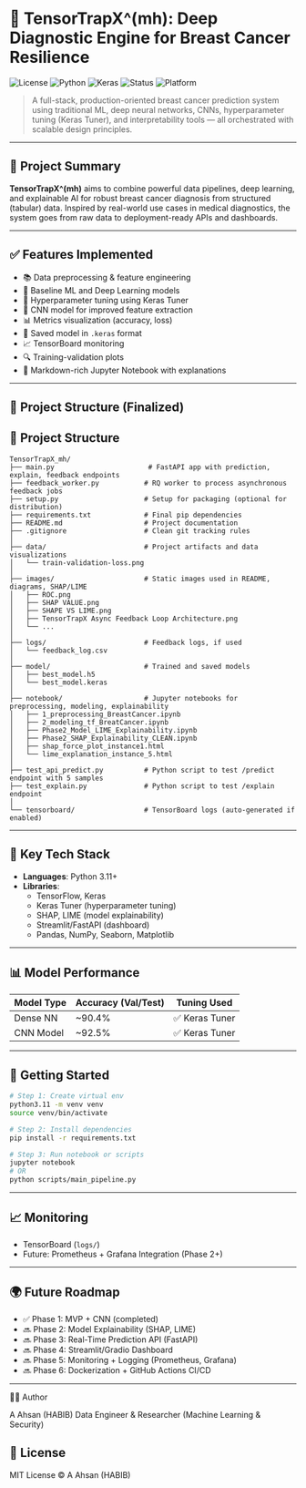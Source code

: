 # 🧠 TensorTrapX^(mh): Deep Diagnostic Engine for Breast Cancer Resilience

![License](https://img.shields.io/badge/license-MIT-green)
![Python](https://img.shields.io/badge/Python-3.11-blue)
![Keras](https://img.shields.io/badge/Keras-TensorFlow-ff69b4)
![Status](https://img.shields.io/badge/Status-In_Progress-yellow)
![Platform](https://img.shields.io/badge/Tested_on-macOS/Linux-informational)

> A full-stack, production-oriented breast cancer prediction system using traditional ML, deep neural networks, CNNs, hyperparameter tuning (Keras Tuner), and interpretability tools — all orchestrated with scalable design principles.

---

## 🚀 Project Summary

**TensorTrapX^(mh)** aims to combine powerful data pipelines, deep learning, and explainable AI for robust breast cancer diagnosis from structured (tabular) data. Inspired by real-world use cases in medical diagnostics, the system goes from raw data to deployment-ready APIs and dashboards.

---

## ✅ Features Implemented

- 📚 Data preprocessing & feature engineering
- 🔢 Baseline ML and Deep Learning models
- 🎯 Hyperparameter tuning using Keras Tuner
- 🧠 CNN model for improved feature extraction
- 📊 Metrics visualization (accuracy, loss)
- 💾 Saved model in `.keras` format
- 📈 TensorBoard monitoring
- 🔍 Training-validation plots
- 💬 Markdown-rich Jupyter Notebook with explanations

---

## 📁 Project Structure (Finalized)

## 📁 Project Structure

```
TensorTrapX_mh/
├── main.py                       # FastAPI app with prediction, explain, feedback endpoints
├── feedback_worker.py           # RQ worker to process asynchronous feedback jobs
├── setup.py                     # Setup for packaging (optional for distribution)
├── requirements.txt             # Final pip dependencies
├── README.md                    # Project documentation
├── .gitignore                   # Clean git tracking rules
│
├── data/                        # Project artifacts and data visualizations
│   └── train-validation-loss.png
│
├── images/                      # Static images used in README, diagrams, SHAP/LIME
│   ├── ROC.png
│   ├── SHAP VALUE.png
│   ├── SHAPE VS LIME.png
│   ├── TensorTrapX Async Feedback Loop Architecture.png
│   └── ...
│
├── logs/                        # Feedback logs, if used
│   └── feedback_log.csv
│
├── model/                       # Trained and saved models
│   ├── best_model.h5
│   └── best_model.keras
│
├── notebook/                    # Jupyter notebooks for preprocessing, modeling, explainability
│   ├── 1_preprocessing_BreastCancer.ipynb
│   ├── 2_modeling_tf_BreatCancer.ipynb
│   ├── Phase2_Model_LIME_Explainability.ipynb
│   ├── Phase2_SHAP_Explainability_CLEAN.ipynb
│   ├── shap_force_plot_instance1.html
│   └── lime_explanation_instance_5.html
│
├── test_api_predict.py          # Python script to test /predict endpoint with 5 samples
├── test_explain.py              # Python script to test /explain endpoint
│
└── tensorboard/                 # TensorBoard logs (auto-generated if enabled)
```

---

## 🧪 Key Tech Stack

- **Languages**: Python 3.11+
- **Libraries**:
  - TensorFlow, Keras
  - Keras Tuner (hyperparameter tuning)
  - SHAP, LIME (model explainability)
  - Streamlit/FastAPI (dashboard)
  - Pandas, NumPy, Seaborn, Matplotlib

---

## 📊 Model Performance

| Model Type | Accuracy (Val/Test) | Tuning Used |
|------------|---------------------|-------------|
| Dense NN   | ~90.4%              | ✅ Keras Tuner |
| CNN Model  | ~92.5%              | ✅ Keras Tuner |

---

## 🔧 Getting Started

```bash
# Step 1: Create virtual env
python3.11 -m venv venv
source venv/bin/activate

# Step 2: Install dependencies
pip install -r requirements.txt

# Step 3: Run notebook or scripts
jupyter notebook
# OR
python scripts/main_pipeline.py
```

---

## 📈 Monitoring

- TensorBoard (`logs/`)
- Future: Prometheus + Grafana Integration (Phase 2+)

---

## 🌍 Future Roadmap

- ✅ Phase 1: MVP + CNN (completed)
- 🔜 Phase 2: Model Explainability (SHAP, LIME)
- 🔜 Phase 3: Real-Time Prediction API (FastAPI)
- 🔜 Phase 4: Streamlit/Gradio Dashboard
- 🔜 Phase 5: Monitoring + Logging (Prometheus, Grafana)
- 🔜 Phase 6: Dockerization + GitHub Actions CI/CD

---


👨‍💻 Author

A Ahsan (HABIB)
Data Engineer & Researcher (Machine Learning & Security)




## 📜 License

MIT License © A Ahsan (HABIB)
